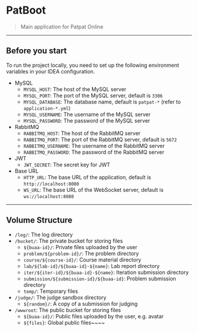 # PatBoot

> Main application for Patpat Online

---

## Before you start

To run the project locally, you need to set up the following environment variables in your IDEA configuration.

- MySQL
  - `MYSQL_HOST`: The host of the MySQL server
  - `MYSQL_PORT`: The port of the MySQL server, default is `3306`
  - `MYSQL_DATABASE`: The database name, default is `patpat-*` (refer to `application-*.yml`)
  - `MYSQL_USERNAME`: The username of the MySQL server
  - `MYSQL_PASSWORD`: The password of the MySQL server
- RabbitMQ
  - `RABBITMQ_HOST`: The host of the RabbitMQ server
  - `RABBITMQ_PORT`: The port of the RabbitMQ server, default is `5672`
  - `RABBITMQ_USERNAME`: The username of the RabbitMQ server
  - `RABBITMQ_PASSWORD`: The password of the RabbitMQ server
- JWT
  - `JWT_SECRET`: The secret key for JWT
- Base URL
  - `HTTP_URL`: The base URL of the application, default is `http://localhost:8080`
  - `WS_URL`: The base URL of the WebSocket server, default is `ws://localhost:8080`

---

## Volume Structure

- `/log/`: The log directory
- `/bucket/`: The private bucket for storing files
  - `${buaa-id}/`: Private files uploaded by the user
  - `problem/${problem-id}/`: The problem directory
  - `course/${course-id}/`: Course material directory
  - `lab/${lab-id}/${buaa-id}-${name}`: Lab report directory
  - `iter/${iter-id}/${buaa-id}-${name}`: Iteration submission directory
  - `submission/${submission-id}/${buaa-id}`: Problem submission directory
  - `temp/`: Temporary files
- `/judge/`: The judge sandbox directory
  - `${random}/`: A copy of a submission for judging
- `/wwwroot`: The public bucket for storing files
  - `${buaa-id}/`: Public files uploaded by the user, e.g. avatar
  - `${files}`: Global public files~~~~
